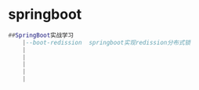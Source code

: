 # springboot

``` lua
##SpringBoot实战学习
    |--boot-redission  springboot实现redission分布式锁
    |
    |
    |
    |
    |
```